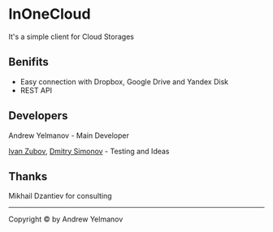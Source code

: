 # InOneCloud

It's a simple client for Cloud Storages

## Benifits

* Easy connection with Dropbox, Google Drive and Yandex Disk
* REST API

## Developers

Andrew Yelmanov - Main Developer

[Ivan Zubov](https://github.com/postboy), [Dmitry Simonov](https://github.com/jhm123) - Testing and Ideas

## Thanks 

Mikhail Dzantiev for consulting

---
Copyright :copyright: by Andrew Yelmanov
